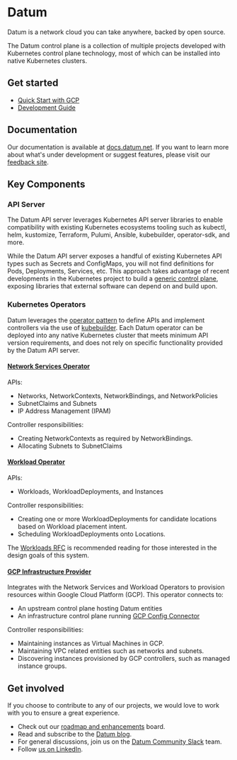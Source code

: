 # Datum

Datum is a network cloud you can take anywhere, backed by open source.

The Datum control plane is a collection of multiple projects developed with
Kubernetes control plane technology, most of which can be installed into native
Kubernetes clusters.

## Get started

- [Quick Start with GCP](https://docs.datum.net/docs/tutorials/infra-provider-gcp/)
- [Development Guide](https://docs.datum.net/docs/tasks/developer-guide/)

## Documentation

Our documentation is available at [docs.datum.net](https://docs.datum.net/). If
you want to learn more about what's under development or suggest features,
please visit our [feedback site](https://feedback.datum.net).

## Key Components

### API Server

The Datum API server leverages Kubernetes API server libraries to enable
compatibility with existing Kubernetes ecosystems tooling such as kubectl, helm,
kustomize, Terraform, Pulumi, Ansible, kubebuilder, operator-sdk, and more.

While the Datum API server exposes a handful of existing Kubernetes API types
such as Secrets and ConfigMaps, you will not find definitions for Pods,
Deployments, Services, etc. This approach takes advantage of recent developments
in the Kubernetes project to build a [generic control plane][kep-4080], exposing
libraries that external software can depend on and build upon.

[kep-4080]: https://github.com/kubernetes/enhancements/tree/master/keps/sig-api-machinery/4080-generic-controlplane

### Kubernetes Operators

Datum leverages the [operator pattern][operator-pattern] to define APIs and implement
controllers via the use of [kubebuilder][kubebuilder]. Each Datum operator can
be deployed into any native Kubernetes cluster that meets minimum API version
requirements, and does not rely on specific functionality provided by the Datum
API server.

[operator-pattern]: https://kubernetes.io/docs/concepts/extend-kubernetes/operator/
[kubebuilder]: https://github.com/kubernetes-sigs/kubebuilder

#### [Network Services Operator](https://github.com/datum-cloud/network-services-operator)

APIs:

- Networks, NetworkContexts, NetworkBindings, and NetworkPolicies
- SubnetClaims and Subnets
- IP Address Management (IPAM)

Controller responsibilities:

- Creating NetworkContexts as required by NetworkBindings.
- Allocating Subnets to SubnetClaims

#### [Workload Operator](https://github.com/datum-cloud/workload-operator)

APIs:

- Workloads, WorkloadDeployments, and Instances

Controller responsibilities:

- Creating one or more WorkloadDeployments for candidate locations based on
  Workload placement intent.
- Scheduling WorkloadDeployments onto Locations.

The [Workloads RFC][workload-rfc] is recommended reading for those interested in
the design goals of this system.

[workload-rfc]: https://github.com/datum-cloud/workload-operator/blob/integration/datum-poc/docs/compute/development/rfcs/workloads/README.md

#### [GCP Infrastructure Provider](https://github.com/datum-cloud/infra-provider-gcp)

Integrates with the Network Services and Workload Operators to provision
resources within Google Cloud Platform (GCP). This operator connects to:

- An upstream control plane hosting Datum entities
- An infrastructure control plane running [GCP Config
  Connector](https://github.com/GoogleCloudPlatform/k8s-config-connector)

Controller responsibilities:

- Maintaining instances as Virtual Machines in GCP.
- Maintaining VPC related entities such as networks and subnets.
- Discovering instances provisioned by GCP controllers, such as managed instance
  groups.

## Get involved

If you choose to contribute to any of our projects, we would love to work with you to ensure a great experience.

- Check out our [roadmap and enhancements](https://github.com/orgs/datum-cloud/projects/22) board.
- Read and subscribe to the [Datum blog](https://www.datum.net/blog/).
- For general discussions, join us on the [Datum Community Slack](https://slack.datum.net) team.
- Follow [us on LinkedIn](https://www.linkedin.com/company/datum-cloud/).

